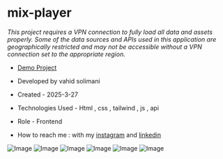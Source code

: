 # mix-player

*This project requires a VPN connection to fully load all data and assets properly. Some of the data sources and APIs used in this application are geographically restricted and may not be accessible without a VPN connection set to the appropriate region.*

- [Demo Project](https://vahidsolimani.github.io/mix-player/)

- Developed by vahid solimani

- Created - 2025-3-27

- Technologies Used - Html , css , tailwind , js , api

- Role - Frontend

- How to reach me : with my [instagram](https://instagram.com/vahidsolimani.dev) and [linkedin](https://www.linkedin.com/in/vahid-solimani-33403a333?utm_source=share&utm_campaign=share_via&utm_content=profile&utm_medium=android_app)

![Image](https://github.com/user-attachments/assets/909adf5e-21d9-4ee0-a3b9-518c315eb906)
![Image](https://github.com/user-attachments/assets/4d3e4a88-e3fd-49a1-bd34-a5fa1bae26e4)
![Image](https://github.com/user-attachments/assets/c15bd77b-320a-46b5-9017-619002f734de)
![Image](https://github.com/user-attachments/assets/c334dbeb-ceb9-4988-9b15-0c3a15e88690)
![Image](https://github.com/user-attachments/assets/c2c0cec4-38ea-4600-a6a6-a256f96239be)
![Image](https://github.com/user-attachments/assets/b669b286-70e2-4951-9caf-9aed32ce1ffe)

